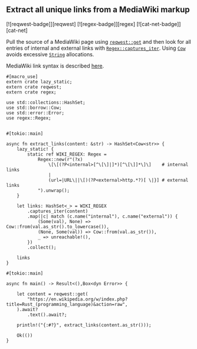## Extract all unique links from a MediaWiki markup

[![reqwest-badge]][reqwest] [![regex-badge]][regex] [![cat-net-badge]][cat-net]

Pull the source of a MediaWiki page using [`reqwest::get`] and then
look for all entries of internal and external links with
[`Regex::captures_iter`]. Using [`Cow`] avoids excessive [`String`] allocations.

MediaWiki link syntax is described [here][MediaWiki link syntax].

```rust,no_run
#[macro_use]
extern crate lazy_static;
extern crate reqwest;
extern crate regex;

use std::collections::HashSet;
use std::borrow::Cow;
use std::error::Error;
use regex::Regex;


#[tokio::main]

async fn extract_links(content: &str) -> HashSet<Cow<str>> {
    lazy_static! {
        static ref WIKI_REGEX: Regex =
            Regex::new(r"(?x)
                \[\[(?P<internal>[^\[\]|]*)[^\[\]]*\]\]    # internal links
                |
                (url=|URL\||\[)(?P<external>http.*?)[ \|}] # external links
            ").unwrap();
    }

    let links: HashSet<_> = WIKI_REGEX
        .captures_iter(content)
        .map(|c| match (c.name("internal"), c.name("external")) {
            (Some(val), None) => Cow::from(val.as_str().to_lowercase()),
            (None, Some(val)) => Cow::from(val.as_str()),
            _ => unreachable!(),
        })
        .collect();

    links
}

#[tokio::main]

async fn main() -> Result<(),Box<dyn Error>> {

    let content = reqwest::get(
        "https://en.wikipedia.org/w/index.php?title=Rust_(programming_language)&action=raw",
    ).await?
        .text().await?;

    println!("{:#?}", extract_links(content.as_str()));

    Ok(())
}
```

[`Cow`]: https://doc.rust-lang.org/std/borrow/enum.Cow.html
[`reqwest::get`]: https://docs.rs/reqwest/*/reqwest/fn.get.html
[`Regex::captures_iter`]: https://docs.rs/regex/*/regex/struct.Regex.html#method.captures_iter
[`String`]: https://doc.rust-lang.org/std/string/struct.String.html

[MediaWiki link syntax]: https://www.mediawiki.org/wiki/Help:Links
